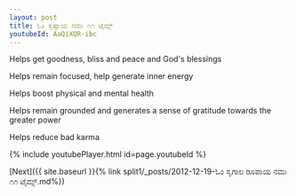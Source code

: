 ```yaml
---
layout: post
title: ಓಂ ಕೃಷ್ಣಾಯ ನಮಃ ೧೧ ಟೈಮ್ಸ್
youtubeId: AaQiXQR-ibc
---
```

 
 
Helps get goodness, bliss and peace and God's blessings
 
Helps remain focused, help generate inner energy 
 
Helps boost physical and mental health 
 
Helps remain grounded and generates a sense of gratitude towards the greater power 
 
Helps reduce bad karma
 
 
 
 


{% include youtubePlayer.html id=page.youtubeId %}
 
[Next]({{ site.baseurl }}{% link  split1/_posts/2012-12-19-ಓಂ ಸೃಗಾಲ ರೂಪಾಯ ನಮಃ ೧೧ ಟೈಮ್ಸ್.md%})
 
